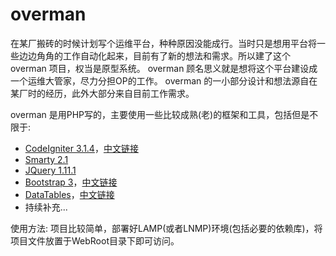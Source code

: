 # overman
在某厂搬砖的时候计划写个运维平台，种种原因没能成行。当时只是想用平台将一些边边角角的工作自动化起来，目前有了新的想法和需求。所以建了这个overman 项目，权当是原型系统。
overman 顾名思义就是想将这个平台建设成一个运维大管家，尽力分担OP的工作。
overman 的一小部分设计和想法源自在某厂时的经历，此外大部分来自目前工作需求。

overman 是用PHP写的，主要使用一些比较成熟(老)的框架和工具，包括但是不限于:
- [CodeIgniter 3.1.4](http://www.codeigniter.com/)，[中文链接](https://codeigniter.org.cn/)
- [Smarty 2.1](http://www.smarty.net/)
- [JQuery 1.11.1](http://jquery.com/)
- [Bootstrap 3](http://getbootstrap.com/)，[中文链接](http://www.bootcss.com/)
- [DataTables](https://www.datatables.net/)，[中文链接](http://www.datatables.club/)
- 持续补充...

使用方法:
项目比较简单，部署好LAMP(或者LNMP)环境(包括必要的依赖库)，将项目文件放置于WebRoot目录下即可访问。
